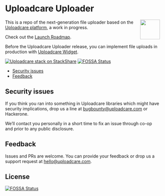 # Uploadcare Uploader

<a href="https://uploadcare.com/?utm_source=github&utm_campaign=uploadcare-uploader">
    <img align="right" width="64" height="64"
         src="https://ucarecdn.com/2f4864b7-ed0e-4411-965b-8148623aa680/uploadcare-logo-mark.svg"
         alt="">
</a>

This is a repo of the next-generation file uploader based on the
[Uploadcare platform][uc-home], a work in progress.

Check out the [Launch Roadmap][github-issue-1].

Before the Uploadcare Uploader release, you can implement file uploads in
production with [Uploadcare Widget][github-uc-widget].

[![Uploadcare stack on StackShare][badge-stack-img]][badge-stack-url]
[![FOSSA Status](https://app.fossa.io/api/projects/git%2Bgithub.com%2Fuploadcare%2Fuploadcare-uploader.svg?type=shield)](https://app.fossa.io/projects/git%2Bgithub.com%2Fuploadcare%2Fuploadcare-uploader?ref=badge_shield)

<!-- toc -->

* [Security issues](#security-issues)
* [Feedback](#feedback)

<!-- tocstop -->

## Security issues

If you think you ran into something in Uploadcare libraries which might have
security implications, drop us a line at
[bugbounty@uploadcare.com][uc-email-bounty] or Hackerone.

We’ll contact you personally in a short time to fix an issue through co-op and
prior to any public disclosure.

## Feedback

Issues and PRs are welcome. You can provide your feedback or drop us a support
request at [hello@uploadcare.com][uc-email-hello].

[uc-home]: https://uploadcare.com/?utm_source=github&utm_campaign=uploadcare-uploader
[badge-stack-img]: https://img.shields.io/badge/tech-stack-0690fa.svg?style=flat
[badge-stack-url]: https://stackshare.io/uploadcare/stacks/
[uc-email-bounty]: mailto:bugbounty@uploadcare.com
[uc-email-hello]: mailto:hello@uploadcare.com
[github-issue-1]: https://github.com/uploadcare/uploadcare-uploader/issues/1
[github-uc-widget]: https://github.com/uploadcare/uploadcare-widget


## License
[![FOSSA Status](https://app.fossa.io/api/projects/git%2Bgithub.com%2Fuploadcare%2Fuploadcare-uploader.svg?type=large)](https://app.fossa.io/projects/git%2Bgithub.com%2Fuploadcare%2Fuploadcare-uploader?ref=badge_large)